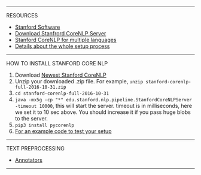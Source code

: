 

*****************************************************************************

RESOURCES

* [Stanford Software][1]
* [Download Stanfrord CoreNLP Server][2]
* [Stanford CoreNLP for multiple languages][3]
* [Details about the whole setup process][4]


[1]:https://nlp.stanford.edu/software/
[2]:http://stanfordnlp.github.io/CoreNLP/
[3]:http://stanfordnlp.github.io/CoreNLP/other-languages.html#python
[4]:http://stackoverflow.com/questions/32879532/stanford-nlp-for-python


*****************************************************************************

HOW TO INSTALL STANFORD CORE NLP

1. Download [Newest Stanford CoreNLP][5]
2. Unzip your downloaded .zip file. For example, `unzip stanford-corenlp-full-2016-10-31.zip`
3. `cd stanford-corenlp-full-2016-10-31`
4. `java -mx5g -cp "*" edu.stanford.nlp.pipeline.StanfordCoreNLPServer -timeout 10000`, this will start the server.
timeout is in milliseconds, here we set it to 10 sec above. You should increase it if you pass huge blobs to the server.
5. `pip3 install pycorenlp`
6. [For an example code to test your setup][6]


[5]:http://stanfordnlp.github.io/CoreNLP/
[6]:http://stackoverflow.com/questions/32879532/stanford-nlp-for-python


*****************************************************************************

TEXT PREPROCESSING

* [Annotators][5]


[7]:http://stanfordnlp.github.io/CoreNLP/annotators.html


*****************************************************************************
